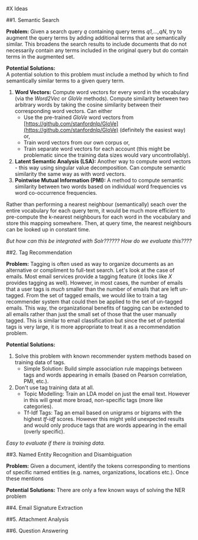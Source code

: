 #X Ideas

##1. Semantic Search

__Problem:__  Given a search query _q_ containing query terms _q1,...,qN_, try to augment the query terms by adding additional terms that are semantically similar. This broadens the search results to include documents that do not necessarily contain any terms included in the original query but do contain terms in the augmented set. 

__Potential Solutions:__  
A potential solution to this problem must include a method by which to find semantically similar terms to a given query term.

1.  __Word Vectors:__ Compute word vectors for every word in the vocabulary (via the _Word2Vec_ or _GloVe_ methods).  Compute similarity between two arbitrary words by taking the cosine similarity between their corresponding word vectors.  Can either
    * Use the pre-trained _GloVe_ word vectors from [https://github.com/stanfordnlp/GloVe](https://github.com/stanfordnlp/GloVe) (definitely the easiest way) or,
    * Train word vectors from our own corpus or,
    * Train separate word vectors for each account (this might be problematic since the training data sizes would vary uncontrollably).
2.  __Latent Semantic Analysis (LSA):__ Another way to compute word vectors - this way using singular value decomposition.  Can compute semantic similarity the same way as with word vectors.
3.  __Pointwise Mutual Information (PMI):__  A method to compute semantic similarity between two words based on individual word frequencies vs word co-occurrence frequencies.

Rather than performing a nearest neighbour (semantically) seach over the entire vocabulary for each query term, it would be much more efficient to pre-compute the k-nearest neighbours for each word in the vocabulary and store this mapping somewhere.  Then, at query time, the nearest neighbours can be looked up in constant time.  

_But how can this be integrated with Solr??????_
_How do we evaluate this????_

##2. Tag Recommendation

__Problem:__ Tagging is often used as way to organize documents as an alternative or compliment to full-text search.  Let's look at the case of emails.  Most email services provide a tagging feature (it looks like _X_ provides tagging as well).  However, in most cases, the number of emails that a user tags is _much_ smaller than the number of emails that are left un-tagged.  From the set of tagged emails, we would like to train a tag recommender system that could then be applied to the set of un-tagged emails.  This way, the organizational benefits of tagging can be extended to all emails rather than just the small set of those that the user manually tagged.   This is similar to email classification but since the set of potential tags is very large, it is more appropriate to treat it as a recommendation problem.

__Potential Solutions:__  

1.  Solve this problem with known recommender system methods based on training data of tags.
    * Simple Solution:  Build simple association rule mappings between tags and words appearing in emails (based on Pearson correlation, PMI, etc.).
2.  Don't use tag training data at all.
    * Topic Modelling:  Train an LDA model on just the email text. However in this will great more broad, non-specific tags (more like categories).
    * Tf-Idf Tags:  Tag an email based on unigrams or bigrams with the highest _tf-idf_ scores.  However this might yeild unexpected results and would only produce tags that are words appearing in the email (overly specific).

_Easy to evaluate if there is training data._
 


##3. Named Entity Recognition and Disambiguation

__Problem:__  Given a document, identify the tokens corresponding to mentions of specific named entities (e.g. names, organizations, locations etc.).  Once these mentions 

__Potential Solutions:__
There are only a few known ways of solving the NER problem


##4. Email Signature Extraction




##5. Attachment Analysis



##6. Question Answering

